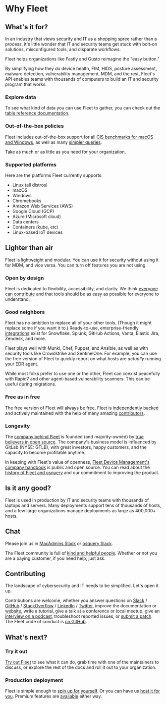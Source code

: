 # Why Fleet

## What's it for?

In an industry that views security and IT as a shopping spree rather than a process, it's little wonder that IT and security teams get stuck with bolt-on solutions, misconfigured tools, and disparate workflows. 

Fleet helps organizations like Fastly and Gusto reimagine the "easy button." 

By simplifying how they do device health, FIM, HIDS, posture assessment, malware detection, vulnerability management, MDM, and the rest, Fleet's API enables teams with thousands of computers to build an IT and security program that works.

### Explore data
To see what kind of data you can use Fleet to gather, you can check out the [table reference documentation](https://fleetdm.com/tables).

### Out-of-the-box policies
Fleet includes out-of-the-box support for all [CIS benchmarks for macOS and Windows](https://fleetdm.com/pricing), as well as many [simpler queries](https://fleetdm.com/queries).

Take as much or as little as you need for your organization.

### Supported platforms
Here are the platforms Fleet currently supports:

- Linux (all distros)
- macOS
- Windows
- Chromebooks
- Amazon Web Services (AWS)
- Google Cloud (GCP)
- Azure (Microsoft cloud)
- Data centers
- Containers (kube, etc)
- Linux-based IoT devices

## Lighter than air
Fleet is lightweight and modular.  You can use it for security without using it for MDM, and vice versa.  You can turn off features you are not using.

### Open by design
Fleet is dedicated to flexibility, accessibility, and clarity.  We think [everyone can contribute](https://fleetdm.com/handbook/company#openness) and that tools should be as easy as possible for everyone to understand.

### Good neighbors
Fleet has no ambition to replace all of your other tools.  (Though it might replace some if you want it to.)  Ready-to-use, enterprise-friendly [integrations](https://fleetdm.com/integrations) exist for Snowflake, Splunk, GitHub Actions, Vanta, Elastic Jira, Zendesk, and more.

Fleet plays well with Munki, Chef, Puppet, and Ansible, as well as with security tools like Crowdstrike and SentinelOne.  For example, you can use the free version of Fleet to quickly report on what hosts are _actually_ running your EDR agent.

While most folks prefer to use one or the other, Fleet can coexist peacefully with Rapid7 and other agent-based vulnerability scanners.  This can be useful during migrations.

### Free as in free
The free version of Fleet will [always be free](https://fleetdm.com/pricing).  Fleet is [independently backed](https://linkedin.com/company/fleetdm) and actively maintained with the help of many amazing [contributors](https://github.com/fleetdm/fleet/graphs/contributors).

### Longevity
The [company behind Fleet](https://fleetdm.com/handbook/company) is founded (and majority-owned) by [true believers in open source](https://fleetdm.com/handbook/company/why-this-way#why-open-source).  The company's business model is influenced by GitLab (NYSE: GTLB), with great investors, happy customers, and the capacity to become profitable anytime.

In keeping with Fleet's value of openness, [Fleet Device Management's company handbook](https://fleetdm.com/handbook/company) is public and open source.  You can read about the [history of Fleet and osquery](https://fleetdm.com/handbook/company#history) and our commitment to improving the product.

<!-- > To upgrade from Fleet ≤3.2.0, follow the upgrading steps for the earliest subsequent major release from this repository (it'll work out of the box until the release of Fleet 5.0). -->

## Is it any good?
Fleet is used in production by IT and security teams with thousands of laptops and servers.  Many deployments support tens of thousands of hosts, and a few large organizations manage deployments as large as 400,000+ hosts.

## Chat
Please join us in [MacAdmins Slack](https://www.macadmins.org/) or [osquery Slack](https://fleetdm.com/slack).

The Fleet community is full of [kind and helpful people](https://fleetdm.com/handbook/company#empathy).  Whether or not you are a paying customer, if you need help, just ask.

## Contributing 
The landscape of cybersecurity and IT needs to be simplified.  Let's open it up.

Contributions are welcome, whether you answer questions on [Slack](#chat) / [GitHub](https://github.com/fleetdm/fleet/issues) / [StackOverflow](https://stackoverflow.com/search?q=osquery) / [LinkedIn](https://linkedin.com/company/fleetdm) / [Twitter](https://twitter.com/fleetctl), improve the documentation or [website](https://github.com/fleetdm/fleet/tree/main/website), write a tutorial, give a talk at a conference or local meetup, give an [interview on a podcast](https://fleetdm.com/podcasts), troubleshoot reported issues, or [submit a patch](https://github.com/fleetdm/fleet/blob/main/docs/Contributing/Committing-Changes.md).  The Fleet code of conduct is [on GitHub](https://github.com/fleetdm/fleet/blob/main/CODE_OF_CONDUCT.md).

<!-- - Great contributions are motivated by real-world use cases or learning.
- Some of the most valuable contributions might not touch any code at all.
- Small, iterative, simple (boring) changes are the easiest to merge. -->

## What's next?

### Try it out

[Try out Fleet](https://fleetdm.com/try-fleet) to see what it can do, grab time with one of the maintainers to discuss, or explore the rest of the docs and roll it out to your organization.

### Production deployment
Fleet is simple enough to [spin up for yourself](https://fleetdm.com/docs/deploy/deploy-on-aws-with-terraform).  Or you can have us [host it for you](https://fleetdm.com/pricing).  Premium features are [available](https://fleetdm.com/pricing) either way.

<meta name="pageOrderInSection" value="100">
